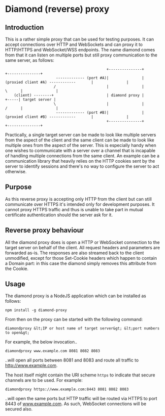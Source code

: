 # Diamond (reverse) proxy

## Introduction

This is a rather simple proxy that can be used for testing purposes. It can accept connections over HTTP and WebSockets and can proxy it to HTTP/HTTPS and WebSocket/WSS endpoints. The name diamond comes from that it can listen on multiple ports but still proxy communication to the same server, as follows:

```
                                              +---------------+                                       +---------------+
                       ------------- (port #A)|               |(proxied client #A) ------------       |               |
                      /                       |               |                                \      |               |
    (client) --------+                        | diamond proxy |                                 +-----| target server |
                      \                       |               |                                /      |               |
                       ------------- (port #B)|               |(proxied client #B) ------------       |               |
                                              +---------------+                                       +---------------+
```

Practically, a single target server can be made to look like multiple servers from the aspect of the client and the same client can be made to look like multiple ones from the aspect of the server. This is especially handy when one wishes to communicate with a server over a channel that is incapable of handling multiple connections from the same client. An example can be a communication library that heavily relies on the HTTP cookies sent by the server to identify sessions and there's no way to configure the server to act otherwise.

## Purpose

As this reverse proxy is accepting only HTTP from the client but can still communicate over HTTPS it's intended only for development purposes. It cannot proxy HTTPS traffic and thus is unable to take part in mutual certificate authentication should the server ask for it.

## Reverse proxy behaviour

All the diamond proxy does is open a HTTP or WebSocket connection to the target server on behalf of the client. All request headers and parameters are forwarded as-is. The responses are also
streamed back to the client unmodified, except for those Set-Cookie headers which happen to contain a Domain part: in this case the diamond simply removes this attribute from the Cookie.

## Usage

The diamond proxy is a NodeJS application which can be installed as follows:

```
npm install -g diamond-proxy
```

From then on the proxy can be started with the following command:
```
diamondproxy &lt;IP or host name of target server&gt; &lt;port numbers to open&gt;
```

For example, the below invocation..
```
diamondproxy www.example.com 8081 8082 8083
```

..will open all ports between 8081 and 8083 and route all traffic to http://www.example.com.

The host itself might contain the URI scheme `https` to indicate that secure channels are to be used. For example:
```
diamondproxy https://www.example.com:8443 8081 8082 8083
```
..will open the same ports but HTTP traffic will be routed via HTTPS to port 8443 of www.example.com. As such, WebSocket connections will be secured also.